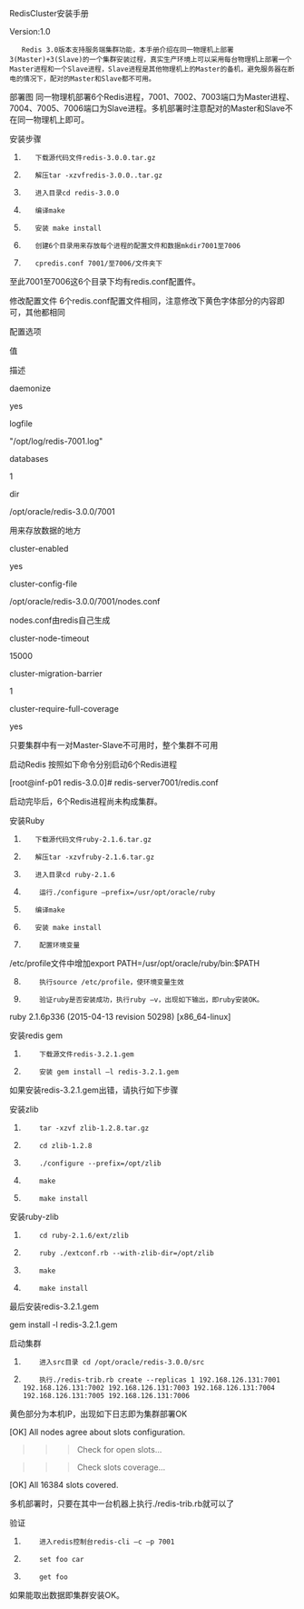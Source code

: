 RedisCluster安装手册

Version:1.0

       Redis 3.0版本支持服务端集群功能，本手册介绍在同一物理机上部署3(Master)+3(Slave)的一个集群安装过程，真实生产环境上可以采用每台物理机上部署一个Master进程和一个Slave进程，Slave进程是其他物理机上的Master的备机，避免服务器在断电的情况下，配对的Master和Slave都不可用。

部署图
同一物理机部署6个Redis进程，7001、7002、7003端口为Master进程、7004、7005、7006端口为Slave进程。多机部署时注意配对的Master和Slave不在同一物理机上即可。


安装步骤
1.        下载源代码文件redis-3.0.0.tar.gz

2.        解压tar -xzvfredis-3.0.0..tar.gz

3.        进入目录cd redis-3.0.0

4.        编译make

5.        安装 make install

6.        创建6个目录用来存放每个进程的配置文件和数据mkdir7001至7006

7.        cpredis.conf 7001/至7006/文件夹下

至此7001至7006这6个目录下均有redis.conf配置件。

修改配置文件
6个redis.conf配置文件相同，注意修改下黄色字体部分的内容即可，其他都相同

配置选项

值

描述

daemonize

yes

 

logfile

"/opt/log/redis-7001.log"

 

databases

1

 

dir

/opt/oracle/redis-3.0.0/7001

用来存放数据的地方

cluster-enabled

yes

 

cluster-config-file

/opt/oracle/redis-3.0.0/7001/nodes.conf

nodes.conf由redis自己生成

cluster-node-timeout

15000

 

cluster-migration-barrier

1

 

cluster-require-full-coverage

yes

只要集群中有一对Master-Slave不可用时，整个集群不可用

启动Redis
按照如下命令分别启动6个Redis进程

[root@inf-p01 redis-3.0.0]# redis-server7001/redis.conf

启动完毕后，6个Redis进程尚未构成集群。

安装Ruby
1.        下载源代码文件ruby-2.1.6.tar.gz

2.        解压tar -xzvfruby-2.1.6.tar.gz

3.        进入目录cd ruby-2.1.6

4.         运行./configure –prefix=/usr/opt/oracle/ruby

5.        编译make

6.        安装 make install

7.         配置环境变量

/etc/profile文件中增加export PATH=/usr/opt/oracle/ruby/bin:$PATH

8.         执行source /etc/profile，使环境变量生效

9.         验证ruby是否安装成功，执行ruby –v，出现如下输出，即ruby安装OK。

ruby 2.1.6p336 (2015-04-13 revision 50298) [x86_64-linux]

安装redis gem
1.         下载源文件redis-3.2.1.gem

2.         安装 gem install –l redis-3.2.1.gem

 

如果安装redis-3.2.1.gem出错，请执行如下步骤

安装zlib

1.         tar -xzvf zlib-1.2.8.tar.gz

2.         cd zlib-1.2.8

3.         ./configure --prefix=/opt/zlib

4.         make

5.         make install

安装ruby-zlib

1.         cd ruby-2.1.6/ext/zlib

2.         ruby ./extconf.rb --with-zlib-dir=/opt/zlib

3.         make

4.         make install

最后安装redis-3.2.1.gem

gem install -l redis-3.2.1.gem

启动集群
1.         进入src目录 cd /opt/oracle/redis-3.0.0/src

2.         执行./redis-trib.rb create --replicas 1 192.168.126.131:7001 192.168.126.131:7002 192.168.126.131:7003 192.168.126.131:7004 192.168.126.131:7005 192.168.126.131:7006

黄色部分为本机IP，出现如下日志即为集群部署OK

[OK] All nodes agree about slots configuration.

>>> Check for open slots...

>>> Check slots coverage...

[OK] All 16384 slots covered.

多机部署时，只要在其中一台机器上执行./redis-trib.rb就可以了

验证
1.         进入redis控制台redis-cli –c –p 7001

2.         set foo car

3.         get foo

如果能取出数据即集群安装OK。